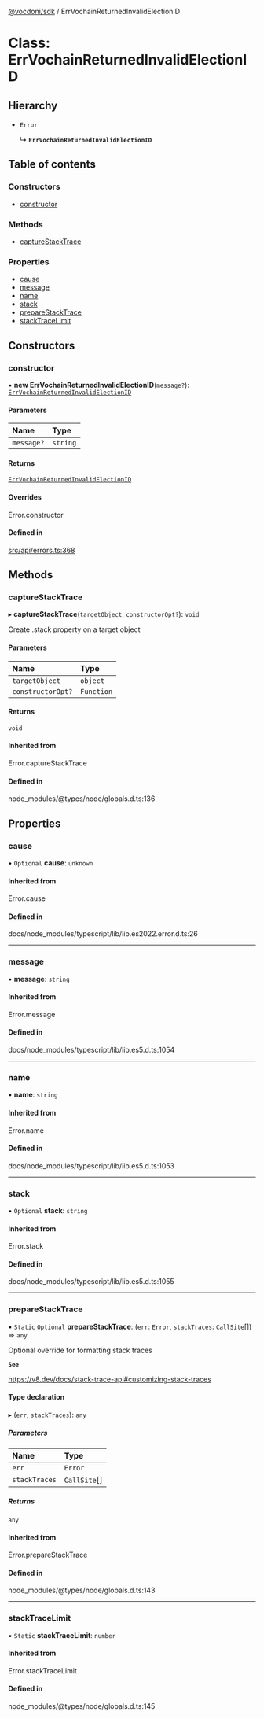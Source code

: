 [@vocdoni/sdk](/sdk) / ErrVochainReturnedInvalidElectionID

# Class: ErrVochainReturnedInvalidElectionID

## Hierarchy

- `Error`

  ↳ **`ErrVochainReturnedInvalidElectionID`**

## Table of contents

### Constructors

- [constructor](ErrVochainReturnedInvalidElectionID#constructor)

### Methods

- [captureStackTrace](ErrVochainReturnedInvalidElectionID#capturestacktrace)

### Properties

- [cause](ErrVochainReturnedInvalidElectionID#cause)
- [message](ErrVochainReturnedInvalidElectionID#message)
- [name](ErrVochainReturnedInvalidElectionID#name)
- [stack](ErrVochainReturnedInvalidElectionID#stack)
- [prepareStackTrace](ErrVochainReturnedInvalidElectionID#preparestacktrace)
- [stackTraceLimit](ErrVochainReturnedInvalidElectionID#stacktracelimit)

## Constructors

### constructor

• **new ErrVochainReturnedInvalidElectionID**(`message?`): [`ErrVochainReturnedInvalidElectionID`](ErrVochainReturnedInvalidElectionID)

#### Parameters

| Name | Type |
| :------ | :------ |
| `message?` | `string` |

#### Returns

[`ErrVochainReturnedInvalidElectionID`](ErrVochainReturnedInvalidElectionID)

#### Overrides

Error.constructor

#### Defined in

[src/api/errors.ts:368](https://github.com/vocdoni/vocdoni-sdk/blob/179c92b4cecfec787d968dc02b519f64ee15c5d3/src/api/errors.ts#L368)

## Methods

### captureStackTrace

▸ **captureStackTrace**(`targetObject`, `constructorOpt?`): `void`

Create .stack property on a target object

#### Parameters

| Name | Type |
| :------ | :------ |
| `targetObject` | `object` |
| `constructorOpt?` | `Function` |

#### Returns

`void`

#### Inherited from

Error.captureStackTrace

#### Defined in

node_modules/@types/node/globals.d.ts:136

## Properties

### cause

• `Optional` **cause**: `unknown`

#### Inherited from

Error.cause

#### Defined in

docs/node_modules/typescript/lib/lib.es2022.error.d.ts:26

___

### message

• **message**: `string`

#### Inherited from

Error.message

#### Defined in

docs/node_modules/typescript/lib/lib.es5.d.ts:1054

___

### name

• **name**: `string`

#### Inherited from

Error.name

#### Defined in

docs/node_modules/typescript/lib/lib.es5.d.ts:1053

___

### stack

• `Optional` **stack**: `string`

#### Inherited from

Error.stack

#### Defined in

docs/node_modules/typescript/lib/lib.es5.d.ts:1055

___

### prepareStackTrace

▪ `Static` `Optional` **prepareStackTrace**: (`err`: `Error`, `stackTraces`: `CallSite`[]) => `any`

Optional override for formatting stack traces

**`See`**

https://v8.dev/docs/stack-trace-api#customizing-stack-traces

#### Type declaration

▸ (`err`, `stackTraces`): `any`

##### Parameters

| Name | Type |
| :------ | :------ |
| `err` | `Error` |
| `stackTraces` | `CallSite`[] |

##### Returns

`any`

#### Inherited from

Error.prepareStackTrace

#### Defined in

node_modules/@types/node/globals.d.ts:143

___

### stackTraceLimit

▪ `Static` **stackTraceLimit**: `number`

#### Inherited from

Error.stackTraceLimit

#### Defined in

node_modules/@types/node/globals.d.ts:145
